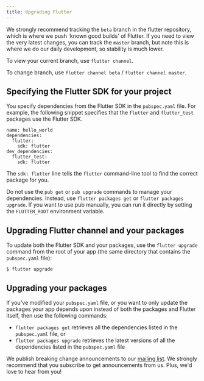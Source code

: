 ```yaml
---
title: Upgrading Flutter
---
```


We strongly recommend tracking the `beta` branch in the flutter repository,
which is where we push 'known good builds' of Flutter. If you need to
view the very latest changes, you can track the `master` branch,
but note this is where we do our daily development, so stability is much lower.

To view your current branch, use `flutter channel`.

To change branch, use `flutter channel beta` / `flutter channel master`.

## Specifying the Flutter SDK for your project

You specify dependencies from the Flutter SDK in the `pubspec.yaml` file.
For example, the following snippet specifies that the
`flutter` and `flutter_test` packages use the Flutter SDK.

```
name: hello_world
dependencies:
  flutter:
    sdk: flutter
dev_dependencies:
  flutter_test:
    sdk: flutter
```

The `sdk: flutter` line tells the `flutter` command-line tool to find the
correct package for you.

Do not use the `pub get` or `pub upgrade` commands to manage your dependencies.
Instead, use `flutter packages get` or `flutter packages upgrade`.
If you want to use pub manually, you can run it directly by setting the
`FLUTTER_ROOT` environment variable.

## Upgrading Flutter channel and your packages

To update both the Flutter SDK and your packages, use the `flutter upgrade`
command from the root of your app (the same directory that contains the
`pubspec.yaml` file):

```
$ flutter upgrade
```

## Upgrading your packages

If you've modified your `pubspec.yaml` file, or you want to only update
the packages your app depends upon instead of both the packages and
Flutter itself, then use the following commands:

* `flutter packages get` retrieves all the dependencies listed
   in the `pubspec.yaml` file, or
* `flutter packages upgrade` retrieves the latest versions
   of all the dependencies listed in the `pubspec.yaml` file

We publish breaking change announcements to our
[mailing list](https://groups.google.com/forum/#!forum/flutter-dev). We
strongly recommend that you subscribe to get announcements from us.
Plus, we'd love to hear from you!
